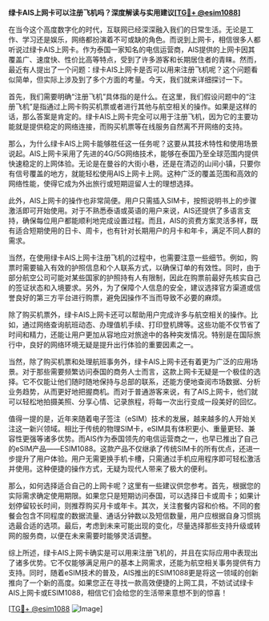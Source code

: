**绿卡AIS上网卡可以注册飞机吗？深度解读与实用建议[[TG💪+ @esim1088](https://t.me/s/esim1088)]**

在当今这个高度数字化的时代，互联网已经深深融入我们的日常生活。无论是工作、学习还是娱乐，网络都扮演着不可或缺的角色。而说到上网卡，相信很多人都听说过绿卡AIS上网卡。作为泰国一家知名的电信运营商，AIS提供的上网卡因其覆盖广、速度快、性价比高等特点，受到了许多游客和长期居住者的青睐。然而，最近有人提出了一个问题：绿卡AIS上网卡是否可以用来注册飞机呢？这个问题看似简单，但实际上涉及到了多个方面的考量。今天，我们就来详细探讨一下。

首先，我们需要明确“注册飞机”具体指的是什么。在这里，我们假设问题中的“注册飞机”是指通过上网卡购买机票或者进行其他与航空相关的操作。如果是这样的话，那么答案是肯定的。绿卡AIS上网卡完全可以用于注册飞机，因为它的主要功能就是提供稳定的网络连接，而购买机票等在线服务自然离不开网络的支持。

那么，为什么绿卡AIS上网卡能够胜任这一任务呢？这要从其技术特性和使用场景说起。AIS上网卡采用了先进的4G/5G网络技术，能够在泰国乃至全球范围内提供快速稳定的上网体验。无论是在曼谷的大街小巷，还是在清迈的山间小镇，只要你有信号覆盖的地方，就能轻松使用AIS上网卡上网。这种广泛的覆盖范围和高效的网络性能，使得它成为外出旅行或短期逗留人士的理想选择。

此外，AIS上网卡的操作也非常简便。用户只需插入SIM卡，按照说明书上的步骤激活即可开始使用。对于不熟悉泰语或英语的用户来说，AIS还提供了多语言支持，确保每位用户都能顺利地完成设置过程。而且，AIS的资费方案灵活多样，既有适合短期使用的日卡、周卡，也有针对长期用户的月卡和年卡，满足不同人群的需求。

当然，在使用绿卡AIS上网卡注册飞机的过程中，也需要注意一些细节。例如，购票时需要输入有效的护照信息和个人联系方式，以确保订单的有效性。同时，由于部分航空公司可能对某些国家的护照持有人有限制，因此在购票前最好先核实自己的签证状态和入境要求。另外，为了保障个人信息的安全，建议选择官方渠道或信誉良好的第三方平台进行购票，避免因操作不当而导致不必要的麻烦。

除了购买机票外，绿卡AIS上网卡还可以帮助用户完成许多与航空相关的操作。比如，通过网络查询航班动态、办理值机手续、打印登机牌等。这些功能不仅节省了时间和精力，还能让用户更加从容地应对旅途中的各种突发情况。特别是在国际旅行中，良好的网络环境无疑是提升出行体验的重要因素之一。

当然，除了购买机票和处理航班事务外，绿卡AIS上网卡还有着更为广泛的应用场景。对于那些需要频繁访问泰国的商务人士而言，这款上网卡无疑是一个极佳的选择。它不仅能让他们随时随地保持与总部的联系，还能方便地查阅市场数据、分析业务趋势，从而更好地把握商机。而对于普通游客来说，有了AIS上网卡，他们就可以轻松地拍摄美照、分享心情、记录旅程，将每一次出行变成一段美好的回忆。

值得一提的是，近年来随着电子签注（eSIM）技术的发展，越来越多的人开始关注这一新兴领域。相比于传统的物理SIM卡，eSIM具有体积更小、重量更轻、兼容性更强等诸多优势。而AIS作为泰国领先的电信运营商之一，也早已推出了自己的eSIM产品——ESIM1088。这款产品不仅继承了传统SIM卡的所有优点，还进一步提升了用户体验。用户无需更换手机卡槽，只需通过手机应用程序即可轻松激活并使用。这种便捷的操作方式，无疑为现代人带来了极大的便利。

那么，如何选择适合自己的上网卡呢？这里有一些建议供您参考。首先，根据您的实际需求确定使用期限。如果您只是短期访问泰国，可以选择日卡或周卡；如果计划停留较长时间，则推荐购买月卡或年卡。其次，关注套餐内容和价格。不同的套餐会包含不同程度的数据流量、通话分钟数以及短信数量，用户应根据自身习惯挑选最合适的选项。最后，考虑到未来可能出现的变化，尽量选择那些支持升级或转网的服务商，以便在未来需要时能够灵活调整。

综上所述，绿卡AIS上网卡确实是可以用来注册飞机的，并且在实际应用中表现出了诸多优势。它不仅能够满足用户的基本上网需求，还能为航空相关事务提供有力支持。同时，随着eSIM技术的普及，AIS推出的ESIM1088更是将这一领域的创新推向了一个新的高度。如果您正在寻找一款高效便捷的上网工具，不妨试试绿卡AIS上网卡或ESIM1088，相信它们会给您的生活带来意想不到的惊喜！

[[TG💪+ @esim1088](https://t.me/s/esim1088) ![Image](https://i.postimg.cc/4NQfJmqS/Snipaste-2025-05-13-00-14-12.png)]